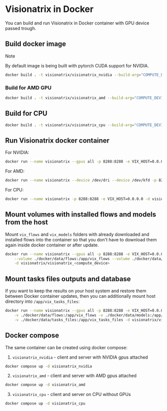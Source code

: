 # Visionatrix in Docker

You can build and run Visionatrix in Docker container with GPU device passed trough.

## Build docker image

> [!NOTE]
> By default image is being built with pytorch CUDA support for NVIDIA.

```bash
docker build . -t visionatrix/visionatrix_nvidia --build-arg="COMPUTE_DEVICE=CUDA"
```

### Build for AMD GPU

```bash
docker build . -t visionatrix/visionatrix_amd --build-arg="COMPUTE_DEVICE=ROCM"
```

## Build for CPU

```bash
docker build . -t visionatrix/visionatrix_cpu --build-arg="COMPUTE_DEVICE=CPU"
```

## Run Visionatrix docker container

For NVIDIA:

```bash
docker run --name visionatrix --gpus all -p 8288:8288 -e VIX_HOST=0.0.0.0 -d visionatrix/visionatrix_nvidia
```

For AMD:

```bash
docker run --name visionatrix --device /dev/dri --device /dev/kfd -p 8288:8288 -e VIX_HOST=0.0.0.0 -d visionatrix/visionatrix_amd
```

For CPU:

```bash
docker run --name visionatrix -p 8288:8288 -e VIX_HOST=0.0.0.0 -d visionatrix/visionatrix_cpu
```

## Mount volumes with installed flows and models from the host

Mount `vix_flows` and `vix_models` folders with already downloaded and installed flows into
the container so that you don't have to download them again inside docker container or after update.

```bash
docker run --name visionatrix --gpus all -p 8288:8288 -e VIX_HOST=0.0.0.0 \
	--volume ./docker/data/flows:/app/vix_flows --volume ./docker/data/models:/apps/vix_models \
	-d visionatrix/visionatrix_<compute_device>
```

## Mount tasks files outputs and database

If you want to keep the results on your host system and restore them between Docker container updates,
then you can additionally mount host directory into `/app/vix_tasks_files`:

```bash
docker run --name visionatrix --gpus all -p 8288:8288 -e VIX_HOST=0.0.0.0 \
	-v ./docker/data/flows:/app/vix_flows -v ./docker/data/models:/app/vix_models \
	-v ./docker/data/tasks_files:/app/vix_tasks_files -d visionatrix/visionatrix_<compute_device>
```

## Docker compose

The same container can be created using docker compose:

1. `visionatrix_nvidia` - client and server with NVIDIA gpus attached

```bash
docker compose up -d visionatrix_nvidia
```

2. `visionatrix_amd` - client and server with AMD gpus attached

```bash
docker compose up -d visionatrix_amd
```

3. `visionatrix_cpu` - client and server on CPU without GPUs

```bash
docker compose up -d visionatrix_cpu
```
